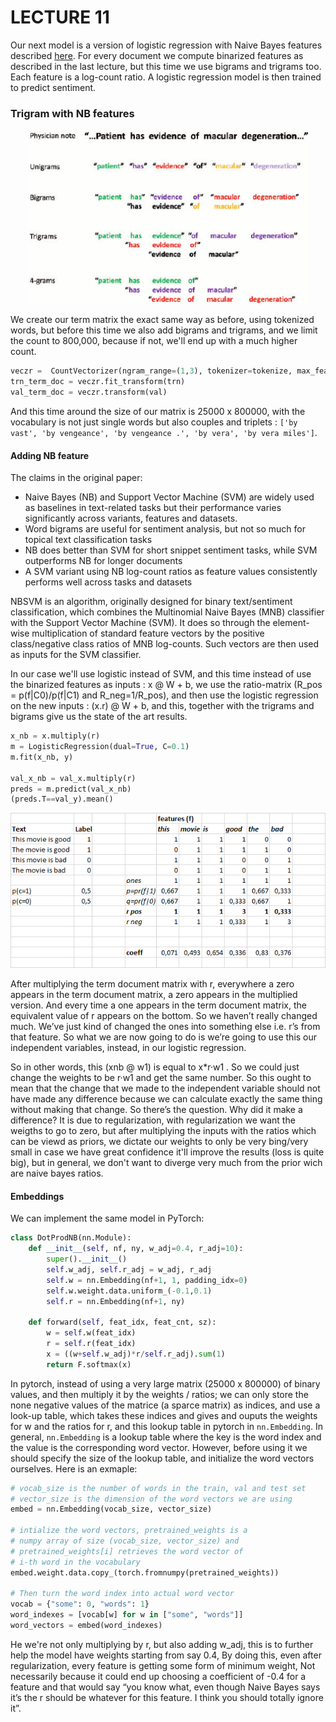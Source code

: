 # LECTURE 11

Our next model is a version of logistic regression with Naive Bayes features described [here](https://www.aclweb.org/anthology/P12-2018). For every document we compute binarized features as described in the last lecture, but this time we use bigrams and trigrams too. Each feature is a log-count ratio. A logistic regression model is then trained to predict sentiment.

### Trigram with NB features

<p align="center"> <img src="../figures/trigrams.png" width="450"> </p>

We create our term matrix the exact same way as before, using tokenized words, but before this time we also add bigrams and trigrams, and we limit the count to 800,000, because if not, we'll end up with a much higher count.

```python
veczr =  CountVectorizer(ngram_range=(1,3), tokenizer=tokenize, max_features=800000)
trn_term_doc = veczr.fit_transform(trn)
val_term_doc = veczr.transform(val)
```

And this time around the size of our matrix is 25000 x 800000, with the vocabulary is not just single words but also couples and triplets : `['by vast', 'by vengeance', 'by vengeance .', 'by vera', 'by vera miles']`.

#### Adding NB feature

The claims in the original paper:

* Naive Bayes (NB) and Support Vector Machine (SVM) are widely used as baselines in text-related tasks but their performance varies significantly across variants, features and datasets.
* Word bigrams are useful for sentiment analysis, but not so much for topical text classification tasks
* NB does better than SVM for short snippet sentiment tasks, while SVM outperforms NB for longer documents
* A SVM variant using NB log-count ratios as feature values consistently performs well across tasks and datasets

NBSVM is an algorithm, originally designed for binary text/sentiment classification, which combines the Multinomial Naive Bayes (MNB) classifier with the Support Vector Machine (SVM). It does so through the element-wise multiplication of standard feature vectors by the positive class/negative class ratios of MNB log-counts. Such vectors are then used as inputs for the SVM classifier.

In our case we'll use logistic instead of SVM, and this time instead of use the binarized features as inputs : x @ W + b, we use the ratio-matrix (R_pos = p(f|C0)/p(f|C1) and R_neg=1/R_pos), and then use the logistic regression on the new inputs : (x.r) @ W + b, and this, together with the trigrams and bigrams give us the state of the art results.

```python
x_nb = x.multiply(r)
m = LogisticRegression(dual=True, C=0.1)
m.fit(x_nb, y)

val_x_nb = val_x.multiply(r)
preds = m.predict(val_x_nb)
(preds.T==val_y).mean()
```

<p align="center"> <img src="../figures/NBSVM.png" width="550"> </p>

After multiplying the term document matrix with r, everywhere a zero appears in the term document matrix, a zero appears in the multiplied version. And every time a one appears in the term document matrix, the equivalent value of r appears on the bottom. So we haven’t really changed much. We’ve just kind of changed the ones into something else i.e. r’s from that feature. So what we are now going to do is we’re going to use this our independent variables, instead, in our logistic regression.

So in other words, this (xnb @ w1) is equal to x*r·w1 . So we could just change the weights to be r·w1 and get the same number. So this ought to mean that the change that we made to the independent variable should not have made any difference because we can calculate exactly the same thing without making that change. So there’s the question. Why did it make a difference? It is due to regularization, with regularization we want the weigths to go to zero, but after multiplying the inputs with the ratios which can be viewd as priors, we dictate our weights to only be very bing/very small in case we have great confidence it'll improve the results (loss is quite big), but in general, we don't want to diverge very much from the prior wich are naive bayes ratios.

#### Embeddings

We can implement the same model in PyTorch:

```python
class DotProdNB(nn.Module):
    def __init__(self, nf, ny, w_adj=0.4, r_adj=10):
        super().__init__()
        self.w_adj, self.r_adj = w_adj, r_adj
        self.w = nn.Embedding(nf+1, 1, padding_idx=0)
        self.w.weight.data.uniform_(-0.1,0.1)
        self.r = nn.Embedding(nf+1, ny)

    def forward(self, feat_idx, feat_cnt, sz):
        w = self.w(feat_idx)
        r = self.r(feat_idx)
        x = ((w+self.w_adj)*r/self.r_adj).sum(1)
        return F.softmax(x)
```

In pytorch, instead of using a very large matrix (25000 x 800000) of binary values, and then multiply it by the weights / ratios; we can only store the none negative values of the matrice (a sparce matrix) as indices, and use a look-up table, which takes these indices and gives and ouputs the weights for w and the ratios for r, and this lookup table in pytorch in `nn.Embedding`. In general,  `nn.Embedding` is a lookup table where the key is the word index and the value is the corresponding word vector. However, before using it we should specify the size of the lookup table, and initialize the word vectors ourselves. Here is an exmaple:

```python
# vocab_size is the number of words in the train, val and test set
# vector_size is the dimension of the word vectors we are using
embed = nn.Embedding(vocab_size, vector_size)

# intialize the word vectors, pretrained_weights is a
# numpy array of size (vocab_size, vector_size) and
# pretrained_weights[i] retrieves the word vector of
# i-th word in the vocabulary
embed.weight.data.copy_(torch.fromnumpy(pretrained_weights))

# Then turn the word index into actual word vector
vocab = {"some": 0, "words": 1}
word_indexes = [vocab[w] for w in ["some", "words"]]
word_vectors = embed(word_indexes)
```

He we're not only multiplying by r, but also adding w_adj, this is to further help the model have weights starting from say 0.4, By doing this, even after regularization, every feature is getting some form of minimum weight, Not necessarily because it could end up choosing a coefficient of -0.4 for a feature and that would say “you know what, even though Naive Bayes says it’s the r should be whatever for this feature. I think you should totally ignore it”.
